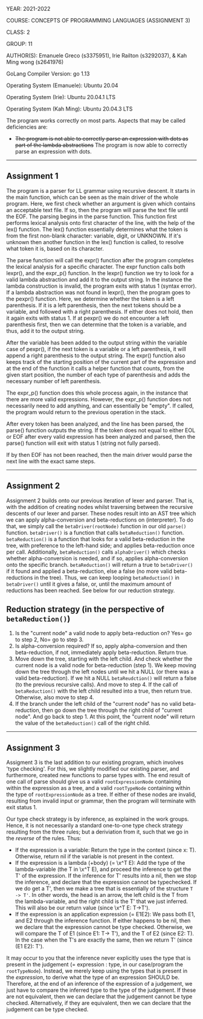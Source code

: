 YEAR: 2021-2022

COURSE: CONCEPTS OF PROGRAMMING LANGUAGES (ASSIGNMENT 3)

CLASS: 2

GROUP: 11

AUTHOR(S): Emanuele Greco (s3375951), Irie Railton (s3292037), & Kah Ming wong (s2641976)

GoLang Compiler Version: go 1.13

Operating System (Emanuele): Ubuntu 20.04

Operating System (Irie): Ubuntu 20.04.1 LTS

Operating System (Kah Ming): Ubuntu 20.04.3 LTS



The program works correctly on most parts. Aspects that may be called deficiencies are:
- ~~The program is not able to correctly parse an expression with dots as part of the lambda abstractions~~
    The program is now able to correctly parse an expression with dots.

______________________________________________________________________________________________________________________________________________
## Assignment 1

The program is a parser for LL grammar using recursive descent. It starts in the main function, which can be seen as the main driver of the whole program. Here, we first check whether an argument is given which contains an acceptable text file. If so, then the program will parse the text file until the EOF. The parsing begins in the parse function. This function first performs lexical analysis onto first character of the line, with the help of the lex() function. The lex() function essentially determines what the token is from the first non-blank character: variable, digit, or UNKNOWN. If it's unknown then another function in the lex() function is called, to resolve what token it is, based on its character. 

The parse function will call the expr() function after the program completes the lexical analysis for a specific character. The expr function calls both lexpr(), and the expr_p() function. In the lexpr() function we try to look for a valid lambda abstraction and add it to the output string. In the instance the lambda construction is invalid, the program exits with status 1 (syntax error). If a lambda abstraction was not found in lexpr(), then the program goes to the pexpr() function. Here, we determine whether the token is a left parenthesis. If it is a left parenthesis, then the next tokens should be a variable, and followed with a right parenthesis. If either does not hold, then it again exits with status 1. If at pexpr() we do not encounter a left parenthesis first, then we can determine that the token is a variable, and thus, add it to the output string.

After the variable has been added to the output string within the variable case of pexpr(), if the next token is a variable or a left parenthesis, it will append a right parenthesis to the output string. The expr() function also keeps track of the starting position of the current part of the expression and at the end of the function it calls a helper function that counts, from the given start position, the number of each type of parenthesis and adds the necessary number of left parenthesis.

The expr_p() function does this whole process again, in the instance that there are more valid expressions. However, the expr_p() function does not necessarily need to add anything, and can essentially be "empty". If called, the program would return to the previous operation in the stack.

After every token has been analyzed, and the line has been parsed, the parse() function outputs the string. If the token does not equal to either EOL or EOF after every valid expression has been analyzed and parsed, then the parse() function will exit with status 1 (string not fully parsed). 

If by then EOF has not been reached, then the main driver would parse the next line with the exact same steps.


______________________________________________________________________________________________________________________________________________
## Assignment 2

Assignment 2 builds onto our previous iteration of lexer and parser. That is, with the addition of creating nodes whilst traversing between the recursive descents of our lexer and parser. These nodes result into an AST tree which we can apply alpha-conversion and beta-reductions on (interpreter). To do that, we simply call the `betaDriver(rootNode)` function in our old `parse()` function. `betaDriver()` is a function that calls `betaReduction()` function. `betaReduction()` is a function that looks for a valid beta-reduction in the tree, with preference to the left-hand side; and applies beta-reduction once per call. Additionally, `betaReduction()` calls `alphaDriver()` which checks whether alpha-conversion is needed, and if so, applies alpha-conversion onto the specific branch. `betaReduction()` will return a true to `betaDriver()` if it found and applied a beta-reduction, else a false (no more valid beta-reductions in the tree). Thus, we can keep looping `betaReduction()` in `betaDriver()` until it gives a false, or, until the maximum amount of reductions has been reached. See below for our reduction strategy.

## Reduction strategy (in the perspective of `betaReduction()`)

1. Is the "current node" a valid node to apply beta-reduction on? Yes= go to step 2, No= go to step 3.
2. Is alpha-conversion required? If so, apply alpha-conversion and then beta-reduction, if not, immediately apply beta-reduction. Return true.
3. Move down the tree, starting with the left child. And check whether the current node is a valid node for beta-reduction (step 1). We keep moving down the tree through the left nodes until we hit a NULL (or there was a valid beta-reduction). If we hit a NULL `betaReudction()` will return a false (to the previous recursive calls). And move to step 4. If the call of `betaReduction()` with the left child resulted into a true, then return true. Otherwise, also move to step 4.
4. If the branch under the left child of the "current node" has no valid beta-reduction, then go down the tree through the right child of "current node". And go back to step 1. At this point, the "current node" will return the value of the `betaReduction()` call of the right child.


______________________________________________________________________________________________________________________________________________
## Assignment 3

Assigment 3 is the last addition to our existing program, which involves 'type checking'. For this, we slightly modified our existing parser, and furthermore, created new functions to parse types with. The end result of one call of parse should give us a valid `rootExpressionNode` containing within the expression as a tree, and a valid `rootTypeNode` containing within the type of `rootExpressionNode` as a tree. If either of these nodes are invalid, resulting from invalid input or grammar, then the program will terminate with exit status 1. 


Our type check strategy is by inference, as explained in the work groups. Hence, it is not necessarily a standard one-to-one type check strategy resulting from the three rules; but a deriviation from it, such that we go in the _reverse_ of the rules. Thus:
- If the expression is a variable: Return the type in the context (since x: T). Otherwise, return nil if the variable is not present in the context.
- If the expression is a lambda (+body) (= \x^T E): Add the type of the lambda-variable (the T in \x^T E), and proceed the inference to get the T' of the expression. If the inference for T' results into a nil, then we stop the inference, and declare that the expression cannot be typechecked. If we do get a T', then we make a tree that is essentially of the structure `T -> T'`. In other words, the head is an arrow, the left child is the T from the lambda-variable, and the right child is the T' that we just inferred. This will also be our return value (since \x^T E: T->T').
- If the expression is an application expression (= E1E2): We pass both E1, and E2 through the inference function. If either happens to be nil, then we declare that the expression cannot be type checked. Otherwise, we will compare the T of E1 (since E1: T-> T'), and the T of E2 (since E2: T). In the case when the T's are exactly the same, then we return T' (since (E1 E2): T').


It may occur to you that the inference never explicitly uses the type that is present in the judgement (= expression : type, in our case/program the `rootTypeNode`). Instead, we merely keep using the types that is present in the _expression_, to derive what the type of an expression SHOULD be. Therefore, at the end of an inference of the expression of a judgement, we just have to compare the inferred type to the type of the judgement. If these are not equivalent, then we can declare that the judgement cannot be type checked. Alternatively, if they are equivalent, then we can declare that the judgement can be type checked.
